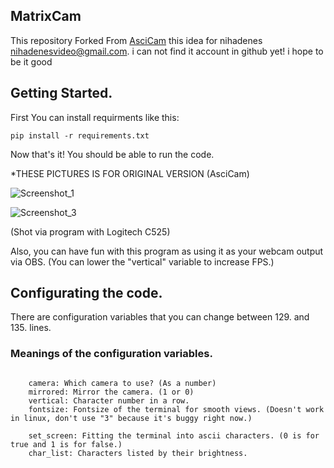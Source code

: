 ## MatrixCam

This repository Forked From [AsciCam](https://github.com/nihadenes/AsciCam)
this idea for nihadenes <nihadenesvideo@gmail.com>.
i can not find it account in github yet! i hope to be it good


## Getting Started.

First You can install requirments like this:
```
pip install -r requirements.txt
```
Now that's it! You should be able to run the code.

*THESE PICTURES IS FOR ORIGINAL VERSION (AsciCam) 

![Screenshot_1](https://user-images.githubusercontent.com/91975592/179146361-3cb72e3b-310b-41e4-a452-8483eb5eb30e.png)

![Screenshot_3](https://user-images.githubusercontent.com/91975592/179146595-7679749c-0ac8-41b3-b051-3bd611d51082.png)


(Shot via program with Logitech C525)

Also, you can have fun with this program as using it as your webcam output via OBS.
(You can lower the "vertical" variable to increase FPS.)

## Configurating the code.

There are configuration variables that you can change between 129. and 135. lines.

### Meanings of the configuration variables.

```

    camera: Which camera to use? (As a number)
    mirrored: Mirror the camera. (1 or 0)
    vertical: Character number in a row.
    fontsize: Fontsize of the terminal for smooth views. (Doesn't work in linux, don't use "3" because it's buggy right now.)

    set_screen: Fitting the terminal into ascii characters. (0 is for true and 1 is for false.)
    char_list: Characters listed by their brightness.

```
